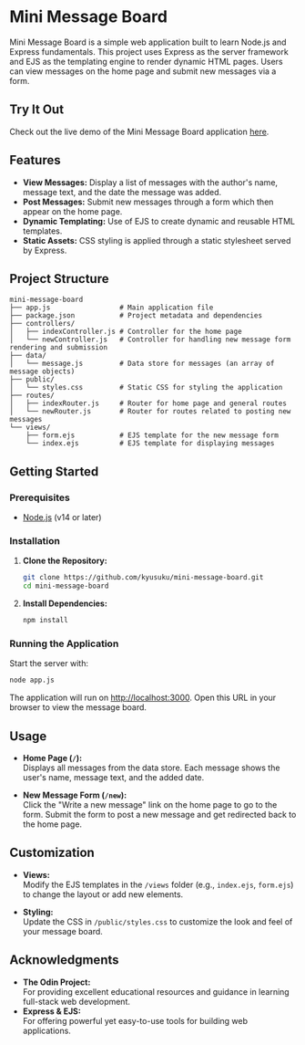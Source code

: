 # Mini Message Board

Mini Message Board is a simple web application built to learn Node.js and Express fundamentals. This project uses Express as the server framework and EJS as the templating engine to render dynamic HTML pages. Users can view messages on the home page and submit new messages via a form.

## Try It Out

Check out the live demo of the Mini Message Board application [here]().

## Features

- **View Messages:** Display a list of messages with the author's name, message text, and the date the message was added.
- **Post Messages:** Submit new messages through a form which then appear on the home page.
- **Dynamic Templating:** Use of EJS to create dynamic and reusable HTML templates.
- **Static Assets:** CSS styling is applied through a static stylesheet served by Express.

## Project Structure

```
mini-message-board
├── app.js                 # Main application file
├── package.json           # Project metadata and dependencies
├── controllers/
│   ├── indexController.js # Controller for the home page
│   └── newController.js   # Controller for handling new message form rendering and submission
├── data/
│   └── message.js         # Data store for messages (an array of message objects)
├── public/
│   └── styles.css         # Static CSS for styling the application
├── routes/
│   ├── indexRouter.js     # Router for home page and general routes
│   └── newRouter.js       # Router for routes related to posting new messages
└── views/
    ├── form.ejs           # EJS template for the new message form
    └── index.ejs          # EJS template for displaying messages
```

## Getting Started

### Prerequisites

- [Node.js](https://nodejs.org/) (v14 or later)

### Installation

1. **Clone the Repository:**

   ```sh
   git clone https://github.com/kyusuku/mini-message-board.git
   cd mini-message-board
   ```

2. **Install Dependencies:**
   ```sh
   npm install
   ```

### Running the Application

Start the server with:

```sh
node app.js
```

The application will run on [http://localhost:3000](http://localhost:3000). Open this URL in your browser to view the message board.

## Usage

- **Home Page (`/`):**  
  Displays all messages from the data store. Each message shows the user's name, message text, and the added date.

- **New Message Form (`/new`):**  
  Click the "Write a new message" link on the home page to go to the form. Submit the form to post a new message and get redirected back to the home page.

## Customization

- **Views:**  
  Modify the EJS templates in the `/views` folder (e.g., `index.ejs`, `form.ejs`) to change the layout or add new elements.

- **Styling:**  
  Update the CSS in `/public/styles.css` to customize the look and feel of your message board.

## Acknowledgments

- **The Odin Project:**  
  For providing excellent educational resources and guidance in learning full-stack web development.
- **Express & EJS:**  
  For offering powerful yet easy-to-use tools for building web applications.
